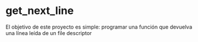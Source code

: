 # get_next_line
El objetivo de este proyecto es simple: programar una función que devuelva una línea leída de un file descriptor
